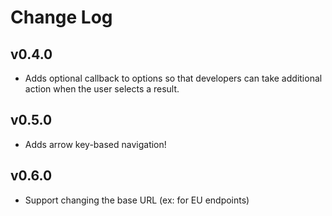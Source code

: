 # Change Log

## v0.4.0

- Adds optional callback to options so that developers can take additional action when the user selects a result.

## v0.5.0

- Adds arrow key-based navigation!

## v0.6.0

- Support changing the base URL (ex: for EU endpoints)
